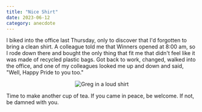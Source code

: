 ```yaml
---
title: "Nice Shirt"
date: 2023-06-12
category: anecdote
---
```


I biked into the office last Thursday,
only to discover that I'd forgotten to bring a clean shirt.
A colleague told me that Winners opened at 8:00 am,
so I rode down there and bought the only thing that fit me
that didn't feel like it was made of recycled plastic bags.
Got back to work,
changed,
walked into the office,
and one of my colleagues looked me up and down and said,
"Well, Happy Pride to you too."

<div align="center">
<img src="@root/files/2023/loud-shirt.jpg" alt="Greg in a loud shirt">
</div>

Time to make another cup of tea.
If you came in peace, be welcome.
If not, be damned with you.
